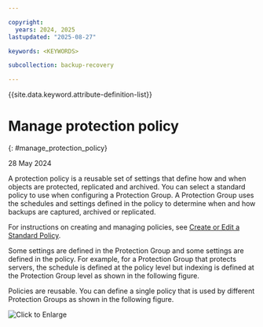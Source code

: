 ```yaml
---

copyright:
  years: 2024, 2025
lastupdated: "2025-08-27"

keywords: <KEYWORDS>

subcollection: backup-recovery

---
```


{{site.data.keyword.attribute-definition-list}}

# Manage protection policy
{: #manage_protection_policy}

28 May 2024

A protection policy is a reusable set of settings that define how and when objects are protected, replicated and archived. You can select a standard policy to use when configuring a Protection Group. A Protection Group uses the schedules and settings defined in the policy to determine when and how backups are captured, archived or replicated.

For instructions on creating and managing policies, see [Create or Edit a Standard Policy](../Dashboard/Protection/PolicyCreateEdit.htm).

Some settings are defined in the Protection Group and some settings are defined in the policy. For example, for a Protection Group that protects servers, the schedule is defined at the policy level but indexing is defined at the Protection Group level as shown in the following figure.

Policies are reusable. You can define a single policy that is used by different Protection Groups as shown in the following figure.

![](../Resources/Images/PolicyJobReuse.png "Click to Enlarge")
